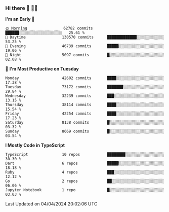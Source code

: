 ### Hi there 👋 🧑‍💻



<!--START_SECTION:waka-->
**I'm an Early 🐤** 

```text
🌞 Morning                62782 commits       ██████░░░░░░░░░░░░░░░░░░░   25.61 % 
🌆 Daytime                130570 commits      █████████████░░░░░░░░░░░░   53.25 % 
🌃 Evening                46739 commits       █████░░░░░░░░░░░░░░░░░░░░   19.06 % 
🌙 Night                  5097 commits        █░░░░░░░░░░░░░░░░░░░░░░░░   02.08 % 
```
📅 **I'm Most Productive on Tuesday** 

```text
Monday                   42602 commits       ████░░░░░░░░░░░░░░░░░░░░░   17.38 % 
Tuesday                  73172 commits       ███████░░░░░░░░░░░░░░░░░░   29.84 % 
Wednesday                32239 commits       ███░░░░░░░░░░░░░░░░░░░░░░   13.15 % 
Thursday                 38114 commits       ████░░░░░░░░░░░░░░░░░░░░░   15.54 % 
Friday                   42254 commits       ████░░░░░░░░░░░░░░░░░░░░░   17.23 % 
Saturday                 8138 commits        █░░░░░░░░░░░░░░░░░░░░░░░░   03.32 % 
Sunday                   8669 commits        █░░░░░░░░░░░░░░░░░░░░░░░░   03.54 % 
```


**I Mostly Code in TypeScript** 

```text
TypeScript               10 repos            ████████░░░░░░░░░░░░░░░░░   30.30 % 
Dart                     6 repos             █████░░░░░░░░░░░░░░░░░░░░   18.18 % 
Ruby                     4 repos             ███░░░░░░░░░░░░░░░░░░░░░░   12.12 % 
Go                       2 repos             ██░░░░░░░░░░░░░░░░░░░░░░░   06.06 % 
Jupyter Notebook         1 repo              █░░░░░░░░░░░░░░░░░░░░░░░░   03.03 % 
```




 Last Updated on 04/04/2024 20:02:06 UTC
<!--END_SECTION:waka-->


